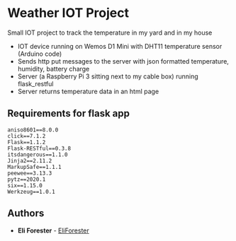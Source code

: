 # Weather IOT Project 

Small IOT project to track the temperature in my yard and in my house

* IOT device running on Wemos D1 Mini with DHT11 temperature sensor (Arduino code)
* Sends http put messages to the server with json formatted temperature, humidity, battery charge
* Server (a Raspberry Pi 3 sitting next to my cable box) running flask_restful
* Server returns temperature data in an html page

## Requirements for flask app

```
aniso8601==8.0.0
click==7.1.2
Flask==1.1.2
Flask-RESTful==0.3.8
itsdangerous==1.1.0
Jinja2==2.11.2
MarkupSafe==1.1.1
peewee==3.13.3
pytz==2020.1
six==1.15.0
Werkzeug==1.0.1
```

## Authors

* **Eli Forester** - [EliForester](https://github.com/EliForester)

